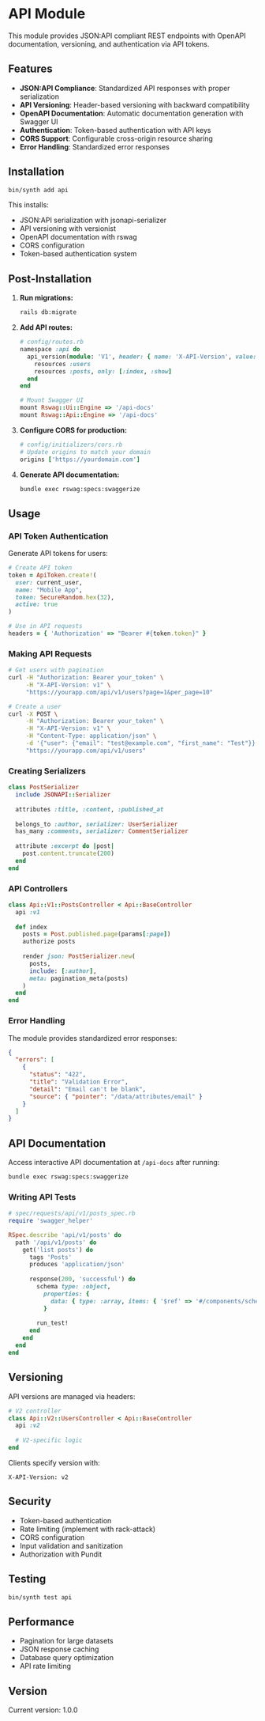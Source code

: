 # API Module

This module provides JSON:API compliant REST endpoints with OpenAPI documentation, versioning, and authentication via API tokens.

## Features

- **JSON:API Compliance**: Standardized API responses with proper serialization
- **API Versioning**: Header-based versioning with backward compatibility
- **OpenAPI Documentation**: Automatic documentation generation with Swagger UI
- **Authentication**: Token-based authentication with API keys
- **CORS Support**: Configurable cross-origin resource sharing
- **Error Handling**: Standardized error responses

## Installation

```bash
bin/synth add api
```

This installs:
- JSON:API serialization with jsonapi-serializer
- API versioning with versionist
- OpenAPI documentation with rswag
- CORS configuration
- Token-based authentication system

## Post-Installation

1. **Run migrations:**
   ```bash
   rails db:migrate
   ```

2. **Add API routes:**
   ```ruby
   # config/routes.rb
   namespace :api do
     api_version(module: 'V1', header: { name: 'X-API-Version', value: 'v1' }) do
       resources :users
       resources :posts, only: [:index, :show]
     end
   end

   # Mount Swagger UI
   mount Rswag::Ui::Engine => '/api-docs'
   mount Rswag::Api::Engine => '/api-docs'
   ```

3. **Configure CORS for production:**
   ```ruby
   # config/initializers/cors.rb
   # Update origins to match your domain
   origins ['https://yourdomain.com']
   ```

4. **Generate API documentation:**
   ```bash
   bundle exec rswag:specs:swaggerize
   ```

## Usage

### API Token Authentication

Generate API tokens for users:

```ruby
# Create API token
token = ApiToken.create!(
  user: current_user,
  name: "Mobile App",
  token: SecureRandom.hex(32),
  active: true
)

# Use in API requests
headers = { 'Authorization' => "Bearer #{token.token}" }
```

### Making API Requests

```bash
# Get users with pagination
curl -H "Authorization: Bearer your_token" \
     -H "X-API-Version: v1" \
     "https://yourapp.com/api/v1/users?page=1&per_page=10"

# Create a user
curl -X POST \
     -H "Authorization: Bearer your_token" \
     -H "X-API-Version: v1" \
     -H "Content-Type: application/json" \
     -d '{"user": {"email": "test@example.com", "first_name": "Test"}}' \
     "https://yourapp.com/api/v1/users"
```

### Creating Serializers

```ruby
class PostSerializer
  include JSONAPI::Serializer
  
  attributes :title, :content, :published_at
  
  belongs_to :author, serializer: UserSerializer
  has_many :comments, serializer: CommentSerializer
  
  attribute :excerpt do |post|
    post.content.truncate(200)
  end
end
```

### API Controllers

```ruby
class Api::V1::PostsController < Api::BaseController
  api :v1
  
  def index
    posts = Post.published.page(params[:page])
    authorize posts
    
    render json: PostSerializer.new(
      posts, 
      include: [:author],
      meta: pagination_meta(posts)
    )
  end
end
```

### Error Handling

The module provides standardized error responses:

```json
{
  "errors": [
    {
      "status": "422",
      "title": "Validation Error",
      "detail": "Email can't be blank",
      "source": { "pointer": "/data/attributes/email" }
    }
  ]
}
```

## API Documentation

Access interactive API documentation at `/api-docs` after running:

```bash
bundle exec rswag:specs:swaggerize
```

### Writing API Tests

```ruby
# spec/requests/api/v1/posts_spec.rb
require 'swagger_helper'

RSpec.describe 'api/v1/posts' do
  path '/api/v1/posts' do
    get('list posts') do
      tags 'Posts'
      produces 'application/json'
      
      response(200, 'successful') do
        schema type: :object,
          properties: {
            data: { type: :array, items: { '$ref' => '#/components/schemas/post' } }
          }
        
        run_test!
      end
    end
  end
end
```

## Versioning

API versions are managed via headers:

```ruby
# V2 controller
class Api::V2::UsersController < Api::BaseController
  api :v2
  
  # V2-specific logic
end
```

Clients specify version with:
```
X-API-Version: v2
```

## Security

- Token-based authentication
- Rate limiting (implement with rack-attack)
- CORS configuration
- Input validation and sanitization
- Authorization with Pundit

## Testing

```bash
bin/synth test api
```

## Performance

- Pagination for large datasets
- JSON response caching
- Database query optimization
- API rate limiting

## Version

Current version: 1.0.0